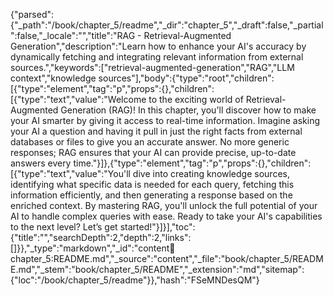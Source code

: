 {"parsed":{"_path":"/book/chapter_5/readme","_dir":"chapter_5","_draft":false,"_partial":false,"_locale":"","title":"RAG - Retrieval-Augmented Generation","description":"Learn how to enhance your AI's accuracy by dynamically fetching and integrating relevant information from external sources.","keywords":["retrieval-augmented-generation","RAG","LLM context","knowledge sources"],"body":{"type":"root","children":[{"type":"element","tag":"p","props":{},"children":[{"type":"text","value":"Welcome to the exciting world of Retrieval-Augmented Generation (RAG)! In this chapter, you'll discover how to make your AI smarter by giving it access to real-time information. Imagine asking your AI a question and having it pull in just the right facts from external databases or files to give you an accurate answer. No more generic responses; RAG ensures that your AI can provide precise, up-to-date answers every time."}]},{"type":"element","tag":"p","props":{},"children":[{"type":"text","value":"You'll dive into creating knowledge sources, identifying what specific data is needed for each query, fetching this information efficiently, and then generating a response based on the enriched context. By mastering RAG, you'll unlock the full potential of your AI to handle complex queries with ease. Ready to take your AI's capabilities to the next level? Let’s get started!"}]}],"toc":{"title":"","searchDepth":2,"depth":2,"links":[]}},"_type":"markdown","_id":"content:book:chapter_5:README.md","_source":"content","_file":"book/chapter_5/README.md","_stem":"book/chapter_5/README","_extension":"md","sitemap":{"loc":"/book/chapter_5/readme"}},"hash":"FSeMNDesQM"}